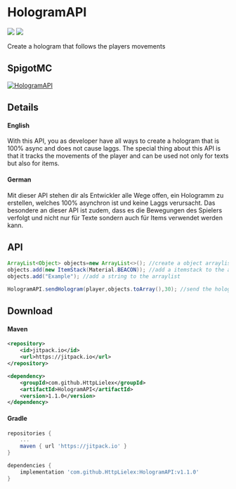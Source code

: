 # HologramAPI
[![](https://jitpack.io/v/HttpLielex/HologramAPI.svg)](https://jitpack.io/#HttpLielex/HologramAPI)
![](https://img.shields.io/badge/Version-1.1.0-brightgreen.svg)

Create a hologram that follows the players movements

## SpigotMC
[![HologramAPI](https://static.spigotmc.org/img/spigot.png "HologramAPI")](https://www.spigotmc.org/resources/hologramapi.81345/ "HologramAPI")

## Details
#### English
With this API, you as developer have all ways to create a hologram that is 100% async and does not cause laggs. The special thing about this API is that it tracks the movements of the  player and can be used not only for texts but also for items.
#### German
Mit dieser API stehen dir als Entwickler alle Wege offen, ein Hologramm zu erstellen, welches 100% asynchron ist und keine Laggs verursacht. Das besondere an dieser API ist zudem, dass es die Bewegungen des Spielers verfolgt und nicht nur für Texte sondern auch für Items verwendet werden kann.

## API
```java
ArrayList<Object> objects=new ArrayList<>(); //create a object arraylist
objects.add(new ItemStack(Material.BEACON)); //add a itemstack to the arraylist
objects.add("Example"); //add a string to the arraylist

HologramAPI.sendHologram(player,objects.toArray(),30); //send the hologram to the player (player, objects, seconds)
```
## Download
#### Maven
```xml
<repository>
    <id>jitpack.io</id>
    <url>https://jitpack.io</url>
</repository>

<dependency>
    <groupId>com.github.HttpLielex</groupId>
    <artifactId>HologramAPI</artifactId>
    <version>1.1.0</version>
</dependency>
```
#### Gradle
```gradle
repositories {
    ...
    maven { url 'https://jitpack.io' }
}

dependencies {
    implementation 'com.github.HttpLielex:HologramAPI:v1.1.0'
}
```


